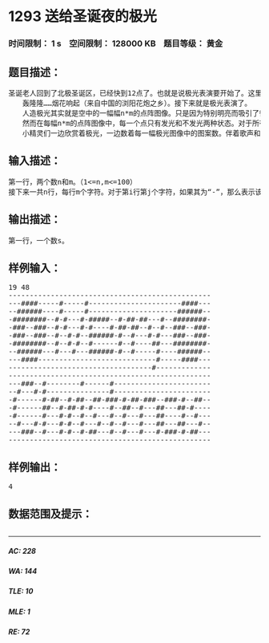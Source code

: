 # 1293 送给圣诞夜的极光   
### 时间限制： 1 s&nbsp;&nbsp;&nbsp;&nbsp;空间限制： 128000 KB&nbsp;&nbsp;&nbsp;&nbsp;题目等级： 黄金  
## 题目描述：  

<pre>
圣诞老人回到了北极圣诞区，已经快到12点了。也就是说极光表演要开始了。这里的极光不是极地特有的自然极光景象。而是圣诞老人主持的人造极光。   
　　轰隆隆……烟花响起（来自中国的浏阳花炮之乡）。接下来就是极光表演了。   
　　人造极光其实就是空中的一幅幅n*m的点阵图像。只是因为特别明亮而吸引了很多很多小精灵的目光，也成为了圣诞夜最美丽的一刻。   
　　然而在每幅n*m的点阵图像中，每一个点只有发光和不发光两种状态。对于所有的发光的点，在空中就形成了美丽的图画。而这个图画是以若干个（s个）图案组成的。对于图案，圣诞老人有着严格的定义：对于两个发光的点，如果他们的曼哈顿距离（对于A(x1,y1)和B(x2,y2)，A和B之间的曼哈顿距离为|x1-x2|+|y1-y2|）小于等于2。那么这两个点就属于一个图案……   
　　小精灵们一边欣赏着极光，一边数着每一幅极光图像中的图案数。伴着歌声和舞蹈，度过了美丽的圣诞之夜。^_^ 
</pre>
  
  
## 输入描述：  

<pre>
第一行，两个数n和m。（1<=n,m<=100）   
接下来一共n行，每行m个字符。对于第i行第j个字符，如果其为“-”，那么表示该点不发光，如果其为“#”，那么表示该点发光。不可能出现其他的字符。 
</pre>
  
  
## 输出描述：  

<pre>
第一行，一个数s。
</pre>
  
  
## 样例输入：  

<pre>
19 48
------------------------------------------------
---####-----#-----#----------------------####---
--######----#-----#---------------------######--
-########--#-#---#-#####--#-##-##---#--########-
-###--###--#-#---#-#----#-##-##--#--#--###--###-
-###--###--#--#-#--######-#--#---#-#---###--###-
-########--#--#-#--#------#--#----##---########-
--######---#---#---######-#--#-----#----######--
---####----------------------------#-----####---
----------------------------------#-------------
------------------------------------------------
---###--#--------#------#-----------------------
--#---#-#---------------#-----------------------
-#------#-##--#-##--##-###-#-##-###--###-#--##--
-#------##--#-##-#-#----#--##--#---##---##-#----
-#------#---#-#--#--#---#--#---#---##----#--#---
--#---#-#---#-#--#---#--#--#---#---##---##---#--
---###--#---#-#--#-##---#--#---#---#-###-#-##---
------------------------------------------------
</pre>
  
  
## 样例输出：  

<pre>
4
</pre>
  
  
## 数据范围及提示：  

<pre>
</pre>
  
  
***  

##### AC: 228  
##### WA: 144  
##### TLE: 10  
##### MLE: 1  
##### RE: 72  
